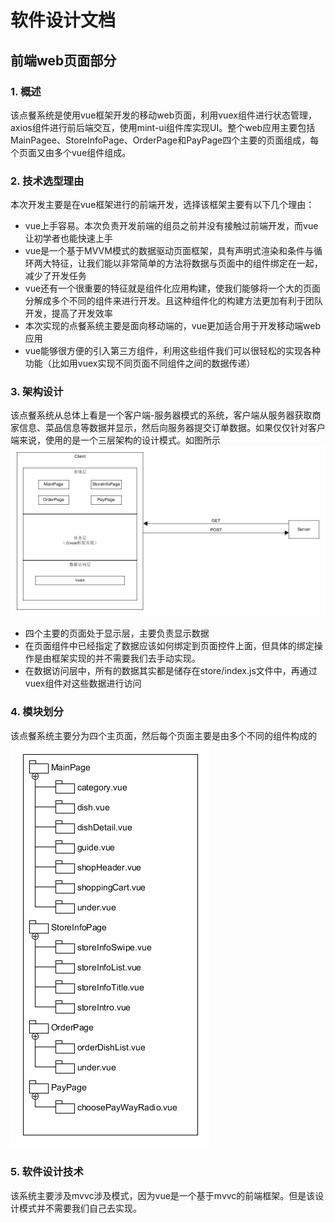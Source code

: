 # 软件设计文档
## 前端web页面部分
### 1. 概述
该点餐系统是使用vue框架开发的移动web页面，利用vuex组件进行状态管理，axios组件进行前后端交互，使用mint-ui组件库实现UI。整个web应用主要包括MainPagee、StoreInfoPage、OrderPage和PayPage四个主要的页面组成，每个页面又由多个vue组件组成。
### 2. 技术选型理由
本次开发主要是在vue框架进行的前端开发，选择该框架主要有以下几个理由：
- vue上手容易。本次负责开发前端的组员之前并没有接触过前端开发，而vue让初学者也能快速上手
- vue是一个基于MVVM模式的数据驱动页面框架，具有声明式渲染和条件与循环两大特征，让我们能以非常简单的方法将数据与页面中的组件绑定在一起，减少了开发任务
- vue还有一个很重要的特征就是组件化应用构建，使我们能够将一个大的页面分解成多个不同的组件来进行开发。且这种组件化的构建方法更加有利于团队开发，提高了开发效率
- 本次实现的点餐系统主要是面向移动端的，vue更加适合用于开发移动端web应用
- vue能够很方便的引入第三方组件，利用这些组件我们可以很轻松的实现各种功能（比如用vuex实现不同页面不同组件之间的数据传递）
### 3. 架构设计
该点餐系统从总体上看是一个客户端-服务器模式的系统，客户端从服务器获取商家信息、菜品信息等数据并显示，然后向服务器提交订单数据。如果仅仅针对客户端来说，使用的是一个三层架构的设计模式。如图所示
![](./软件架构图.png)
- 四个主要的页面处于显示层，主要负责显示数据
- 在页面组件中已经指定了数据应该如何绑定到页面控件上面，但具体的绑定操作是由框架实现的并不需要我们去手动实现。
- 在数据访问层中，所有的数据其实都是储存在store/index.js文件中，再通过vuex组件对这些数据进行访问
### 4. 模块划分
该点餐系统主要分为四个主页面，然后每个页面主要是由多个不同的组件构成的
![](./模块划分.png)
### 5. 软件设计技术
该系统主要涉及mvvc涉及模式，因为vue是一个基于mvvc的前端框架。但是该设计模式并不需要我们自己去实现。
